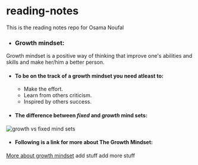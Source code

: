 # reading-notes
This is the reading notes repo for Osama Noufal
- ### Growth mindset:
Growth mindset is a positive way of thinking that improve one's abilities and skills and make her/him a better person.
  - #### To be on the track of a growth mindset you need atleast to:
    - Make the effort.
    - Learn from others criticism.
    - Inspired by others success.
  - #### The difference between *fixed* and *growth* mind sets:
![growth vs fixed mind sets](https://3kllhk1ibq34qk6sp3bhtox1-wpengine.netdna-ssl.com/wp-content/uploads/NewGrowthMindset2.png)
  - #### Following is a link for more about The Growth Mindset:
[More about growth mindset](https://www.atlassian.com/blog/inside-atlassian/growth-mindset)
add stuff
add more stuff